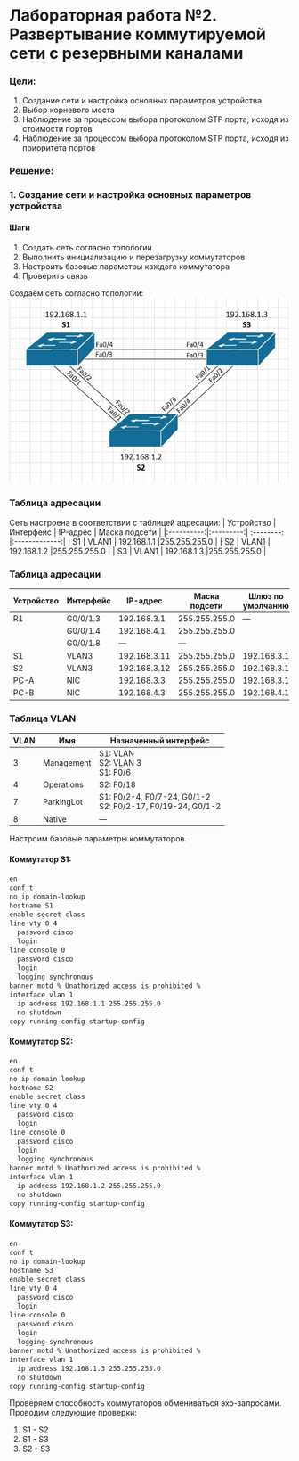 # Лабораторная работа №2. Развертывание коммутируемой сети с резервными каналами
### Цели:
1. Создание сети и настройка основных параметров устройства
2. Выбор корневого моста
3. Наблюдение за процессом выбора протоколом STP порта, исходя из стоимости портов
4. Наблюдение за процессом выбора протоколом STP порта, исходя из приоритета портов

### Решение:
### 1. Создание сети и настройка основных параметров устройства
#### Шаги
1. Создать сеть согласно топологии
2. Выполнить инициализацию и перезагрузку коммутаторов
3. Настроить базовые параметры каждого коммутатора
4. Проверить связь

Создаём сеть согласно топологии:  
![alt-текст](https://github.com/MaratHakimyanov/otus-networks/blob/main/labs/Lab2/Topology.JPG)

### Таблица адресации
Сеть настроена в соответствии с таблицей адресации:
| Устройство | Интерфейс |  IP-адрес   | Маска подсети |
|:----------:|:---------:| :--------:  |:-------------:|
| S1         | VLAN1     | 192.168.1.1 |255.255.255.0  |
| S2         | VLAN1     | 192.168.1.2 |255.255.255.0  |
| S3         | VLAN1     | 192.168.1.3 |255.255.255.0  |

### Таблица адресации
| Устройство | Интерфейс |  IP-адрес    | Маска подсети | Шлюз по умолчанию |
|------------|-----------| ------------ |---------------|-------------------|
| R1         | G0/0/1.3  | 192.168.3.1  | 255.255.255.0 | —                 |
|            | G0/0/1.4  | 192.168.4.1  | 255.255.255.0 |                   |
|            | G0/0/1.8  | —            | —             |                   |
| S1         | VLAN3     | 192.168.3.11 | 255.255.255.0 | 192.168.3.1       |
| S2         | VLAN3     | 192.168.3.12 | 255.255.255.0 | 192.168.3.1       |
| PC-A       | NIC       | 192.168.3.3  | 255.255.255.0 | 192.168.3.1       |
| PC-B       | NIC       | 192.168.4.3  | 255.255.255.0 | 192.168.4.1       |

### Таблица VLAN
| VLAN       | Имя        | Назначенный интерфейс                                           |
|------------|------------| ----------------------------------------------------------------|
| 3          | Management | S1: VLAN <br/> S2: VLAN 3 <br/> S1: F0/6                        |
| 4          | Operations | S2: F0/18                                                       |
| 7          | ParkingLot | S1: F0/2-4, F0/7-24, G0/1-2 <br/> S2: F0/2-17, F0/19-24, G0/1-2 |
| 8          | Native     | —                                                               |


Настроим базовые параметры коммутаторов. 

#### Коммутатор S1:
```
en
conf t
no ip domain-lookup
hostname S1
enable secret class
line vty 0 4
  password cisco
  login
line console 0
  password cisco
  login
  logging synchronous
banner motd % Unathorized access is prohibited % 
interface vlan 1
  ip address 192.168.1.1 255.255.255.0
  no shutdown
copy running-config startup-config
```

#### Коммутатор S2:
```
en
conf t
no ip domain-lookup
hostname S2
enable secret class
line vty 0 4
  password cisco
  login
line console 0
  password cisco
  login
  logging synchronous
banner motd % Unathorized access is prohibited % 
interface vlan 1
  ip address 192.168.1.2 255.255.255.0
  no shutdown
copy running-config startup-config
```

#### Коммутатор S3:
```
en
conf t
no ip domain-lookup
hostname S3
enable secret class
line vty 0 4
  password cisco
  login
line console 0
  password cisco
  login
  logging synchronous
banner motd % Unathorized access is prohibited % 
interface vlan 1
  ip address 192.168.1.3 255.255.255.0
  no shutdown
copy running-config startup-config
```

Проверяем способность коммутаторов обмениваться эхо-запросами. Проводим следующие проверки:

1. S1 - S2
2. S1 - S3
3. S2 - S3

